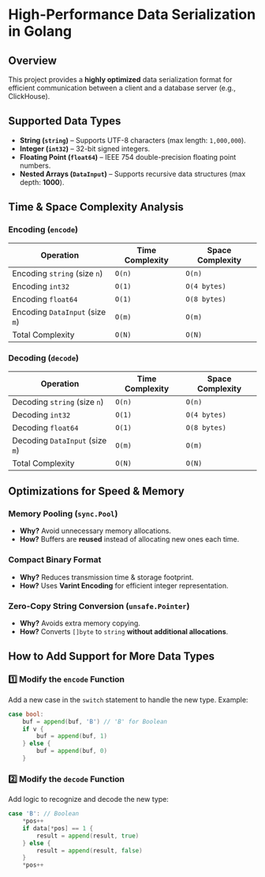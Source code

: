 # High-Performance Data Serialization in Golang

##  Overview
This project provides a **highly optimized** data serialization format for efficient communication between a client and a database server (e.g., ClickHouse).

##  Supported Data Types
- **String (`string`)** – Supports UTF-8 characters (max length: `1,000,000`).
- **Integer (`int32`)** – 32-bit signed integers.
- **Floating Point (`float64`)** – IEEE 754 double-precision floating point numbers.
- **Nested Arrays (`DataInput`)** – Supports recursive data structures (max depth: **1000**).


##  Time & Space Complexity Analysis
### **Encoding (`encode`)**
| Operation | Time Complexity | Space Complexity |
|-----------|----------------|------------------|
| Encoding `string` (size `n`) | `O(n)` | `O(n)` |
| Encoding `int32` | `O(1)` | `O(4 bytes)` |
| Encoding `float64` | `O(1)` | `O(8 bytes)` |
| Encoding `DataInput` (size `m`) | `O(m)` | `O(m)` |
| Total Complexity | `O(N)` | `O(N)` |

### **Decoding (`decode`)**
| Operation | Time Complexity | Space Complexity |
|-----------|----------------|------------------|
| Decoding `string` (size `n`) | `O(n)` | `O(n)` |
| Decoding `int32` | `O(1)` | `O(4 bytes)` |
| Decoding `float64` | `O(1)` | `O(8 bytes)` |
| Decoding `DataInput` (size `m`) | `O(m)` | `O(m)` |
| Total Complexity | `O(N)` | `O(N)` |


##  Optimizations for Speed & Memory
###  Memory Pooling (`sync.Pool`)
- **Why?** Avoid unnecessary memory allocations.
- **How?** Buffers are **reused** instead of allocating new ones each time.

###  Compact Binary Format
- **Why?** Reduces transmission time & storage footprint.
- **How?** Uses **Varint Encoding** for efficient integer representation.

###  Zero-Copy String Conversion (`unsafe.Pointer`)
- **Why?** Avoids extra memory copying.
- **How?** Converts `[]byte` to `string` **without additional allocations**.


##  How to Add Support for More Data Types
###  **1️⃣ Modify the `encode` Function**
Add a new case in the `switch` statement to handle the new type. Example:
```go
case bool:
    buf = append(buf, 'B') // 'B' for Boolean
    if v {
        buf = append(buf, 1)
    } else {
        buf = append(buf, 0)
    }
```

###  **2️⃣ Modify the `decode` Function**
Add logic to recognize and decode the new type:
```go
case 'B': // Boolean
    *pos++
    if data[*pos] == 1 {
        result = append(result, true)
    } else {
        result = append(result, false)
    }
    *pos++
```


